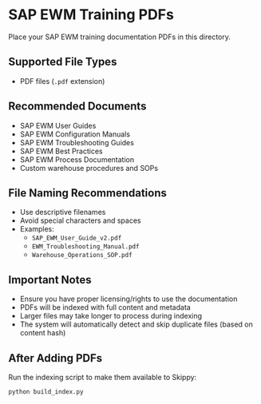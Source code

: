 # SAP EWM Training PDFs

Place your SAP EWM training documentation PDFs in this directory.

## Supported File Types
- PDF files (`.pdf` extension)

## Recommended Documents
- SAP EWM User Guides
- SAP EWM Configuration Manuals  
- SAP EWM Troubleshooting Guides
- SAP EWM Best Practices
- SAP EWM Process Documentation
- Custom warehouse procedures and SOPs

## File Naming Recommendations
- Use descriptive filenames
- Avoid special characters and spaces
- Examples:
  - `SAP_EWM_User_Guide_v2.pdf`
  - `EWM_Troubleshooting_Manual.pdf`
  - `Warehouse_Operations_SOP.pdf`

## Important Notes
- Ensure you have proper licensing/rights to use the documentation
- PDFs will be indexed with full content and metadata
- Larger files may take longer to process during indexing
- The system will automatically detect and skip duplicate files (based on content hash)

## After Adding PDFs
Run the indexing script to make them available to Skippy:

```bash
python build_index.py
```
